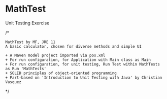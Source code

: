 # MathTest
Unit Testing Exercise

/*

    MathTest by MF, JRE 11
    A basic calculator, chosen for diverse methods and simple UI
    
    + A Maven model project imported via pox.xml
    + For run configuration, for Application with Main class as Main
    + For run configuration, for unit testing, Run Test within MathTests as Run 'MathTests'
    + SOLID principles of object-oriented programming
    + Part-based on 'Introduction to Unit Testing with Java' by Christian Vasquez
    
*/
